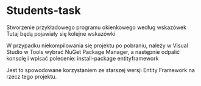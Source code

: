 # Students-task
Stworzenie przykładowego programu okienkowego według wskazówek
Tutaj będą pojawiały się kolejne wskazówki

W przypadku niekompilowania się projektu po pobraniu, należy w Visual Studio w Tools wybrać NuGet Package Manager, a następnie odpalić konsolę i wpisać polecenie: install-package entityframework

Jest to spowodowane korzystaniem ze starszej wersji Entity Framework na rzecz tego projektu.
